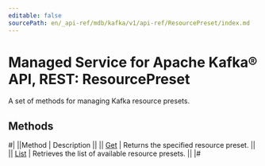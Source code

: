 ```yaml
---
editable: false
sourcePath: en/_api-ref/mdb/kafka/v1/api-ref/ResourcePreset/index.md
---
```


# Managed Service for Apache Kafka® API, REST: ResourcePreset

A set of methods for managing Kafka resource presets.

## Methods

#|
||Method | Description ||
|| [Get](get.md) | Returns the specified resource preset. ||
|| [List](list.md) | Retrieves the list of available resource presets. ||
|#